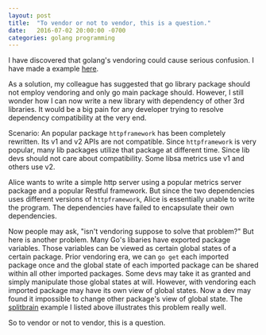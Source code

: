 ```yaml
---
layout: post
title:  "To vendor or not to vendor, this is a question."
date:   2016-07-02 20:00:00 -0700
categories: golang programming
---
```


I have discovered that golang's vendoring could cause
serious confusion. I have made a example [here](https://github.com/lziest/splitbrain).

As a solution, my colleague has
suggested that go library package should not employ vendoring and only go
main package should. However, I still wonder how I can now write a new
library with dependency of other 3rd libraries. It would be a big
pain for any developer trying to resolve dependency compatibility
at the very end.

Scenario: An popular package `httpframework` has been completely
rewritten. Its v1 and v2 APIs are not compatible.
Since `httpframework` is very popular, many lib packages utilize
that package at different time. Since lib devs should not care
about compatibility. Some libsa metrics use v1
and others use v2.

Alice wants to write a simple http server using a popular metrics
server package and a popular Restful framework. But since
the two dependencies uses different versions of `httpframework`,
Alice is essentially unable to write the program. The dependencies
have failed to encapsulate their own dependencies.

Now people may ask, "isn't vendoring suppose to solve that problem?"
But here is another problem. Many Go's libaries have exported package
variables. Those variables can be viewed as certain global states
of a certain package.
Prior vendoring era, we can `go get` each imported package once
and the global state of each imported package can be shared within
all other imported packages. Some devs may take it as granted and
simply manipulate those global states at will. However, with vendoring
each imported package may have its own view of global states.
Now a dev may found it impossible to change other package's view of
global state.
The [splitbrain](https://github.com/lziest/splitbrain) example I listed
above illustrates this problem really well.

So to vendor or not to vendor, this is a question.


